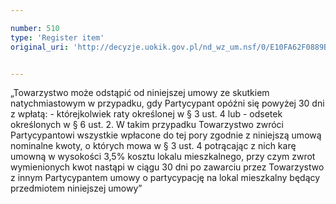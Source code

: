 ```yaml
---

number: 510
type: 'Register item'
original_uri: 'http://decyzje.uokik.gov.pl/nd_wz_um.nsf/0/E10FA62F0889B55FC12572DD003295AA?OpenDocument'


---
```


„Towarzystwo może odstąpić od niniejszej umowy ze skutkiem natychmiastowym w przypadku, gdy Partycypant opóźni się powyżej 30 dni z wpłatą: - którejkolwiek raty określonej w § 3 ust. 4 lub - odsetek określonych w § 6 ust. 2. W takim przypadku Towarzystwo zwróci Partycypantowi wszystkie wpłacone do tej pory zgodnie z niniejszą umową nominalne kwoty, o których mowa w § 3 ust. 4 potrącając z nich karę umowną w wysokości 3,5% kosztu lokalu mieszkalnego, przy czym zwrot wymienionych kwot nastąpi w ciągu 30 dni po zawarciu przez Towarzystwo z innym Partycypantem umowy o partycypację na lokal mieszkalny będący przedmiotem niniejszej umowy”

